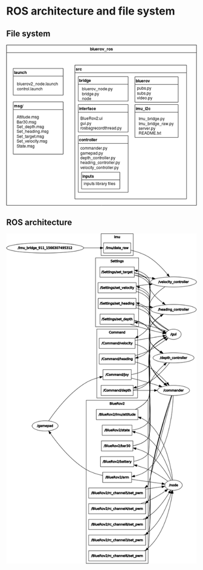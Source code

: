 # ROS architecture and file system

## File system

![](../.gitbook/assets/rospckgfilesystem.png)

## ROS architecture

![](../.gitbook/assets/rosgraph.png)

